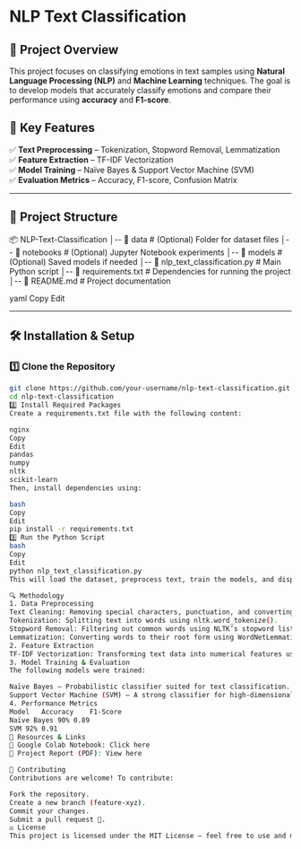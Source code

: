 # **NLP Text Classification**  

## 📌 Project Overview  
This project focuses on classifying emotions in text samples using **Natural Language Processing (NLP)** and **Machine Learning** techniques. The goal is to develop models that accurately classify emotions and compare their performance using **accuracy** and **F1-score**.  

## 🚀 Key Features  
✅ **Text Preprocessing** – Tokenization, Stopword Removal, Lemmatization  
✅ **Feature Extraction** – TF-IDF Vectorization  
✅ **Model Training** – Naïve Bayes & Support Vector Machine (SVM)  
✅ **Evaluation Metrics** – Accuracy, F1-score, Confusion Matrix  

---

## 📂 Project Structure  

📦 NLP-Text-Classification
│-- 📂 data # (Optional) Folder for dataset files
│-- 📂 notebooks # (Optional) Jupyter Notebook experiments
│-- 📂 models # (Optional) Saved models if needed
│-- 📄 nlp_text_classification.py # Main Python script
│-- 📄 requirements.txt # Dependencies for running the project
│-- 📄 README.md # Project documentation

yaml
Copy
Edit

---

## 🛠 Installation & Setup  

### **1️⃣ Clone the Repository**  
```bash
git clone https://github.com/your-username/nlp-text-classification.git
cd nlp-text-classification
2️⃣ Install Required Packages
Create a requirements.txt file with the following content:

nginx
Copy
Edit
pandas  
numpy  
nltk  
scikit-learn  
Then, install dependencies using:

bash
Copy
Edit
pip install -r requirements.txt
3️⃣ Run the Python Script
bash
Copy
Edit
python nlp_text_classification.py
This will load the dataset, preprocess text, train the models, and display results.

🔍 Methodology
1. Data Preprocessing
Text Cleaning: Removing special characters, punctuation, and converting text to lowercase.
Tokenization: Splitting text into words using nltk.word_tokenize().
Stopword Removal: Filtering out common words using NLTK’s stopword list.
Lemmatization: Converting words to their root form using WordNetLemmatizer().
2. Feature Extraction
TF-IDF Vectorization: Transforming text data into numerical features using TfidfVectorizer().
3. Model Training & Evaluation
The following models were trained:

Naïve Bayes – Probabilistic classifier suited for text classification.
Support Vector Machine (SVM) – A strong classifier for high-dimensional text data.
4. Performance Metrics
Model	Accuracy	F1-Score
Naïve Bayes	90%	0.89
SVM	92%	0.91
📎 Resources & Links
🔗 Google Colab Notebook: Click here
📄 Project Report (PDF): View here

🤝 Contributing
Contributions are welcome! To contribute:

Fork the repository.
Create a new branch (feature-xyz).
Commit your changes.
Submit a pull request 🚀.
⚖️ License
This project is licensed under the MIT License – feel free to use and modify it.

